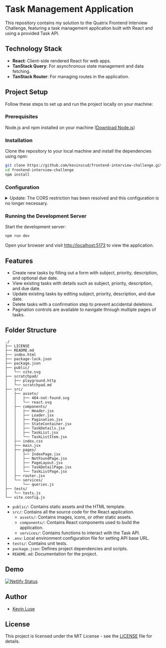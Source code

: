 # Task Management Application

This repository contains my solution to the Quatrix Frontend Interview Challenge, featuring a task management application built with React and using a provided Task API.

## Technology Stack

- **React**: Client-side rendered React for web apps.
- **TanStack Query**: For asynchronous state management and data fetching.
- **TanStack Router**: For managing routes in the application.

## Project Setup

Follow these steps to set up and run the project locally on your machine:

### Prerequisites

Node.js and npm installed on your machine ([Download Node.js](https://nodejs.org/))

### Installation

Clone the repository to your local machine and install the dependencies using npm:

```bash
git clone https://github.com/kevinscud/frontend-interview-challenge.git
cd frontend-interview-challenge
npm install
```

### Configuration

<details>

<summary>Update: The CORS restriction has been resolved and this configuration is no longer necessary.</summary>

<br>

To bypass CORS (Cross-Origin Resource Sharing) restrictions when accessing the Task API, a CORS proxy
server has been set up. This proxy server allows requests from `localhost` to access the Task API.

#### **Using the CORS Proxy Server**

I have created a CORS proxy server at `https://cors-proxy.kevinscud.workers.dev` for this project. This proxy server will fetch data from the Task API and forward it to this application, bypassing CORS restrictions.

#### **Set Up Environment Variables**

Create a `.env` file in the root of the project directory with the following configuration:

```plaintext
VITE_API_BASE_URL=https://cors-proxy.kevinscud.workers.dev/?url=https://task.quatrixglobal.com
```

**Note: This configuration is only needed for development (localhost) and should not be used in the hosted production application.**

</details>

### Running the Development Server

Start the development server:

```bash
npm run dev
```

Open your browser and visit [http://localhost:5173](http://localhost:5173) to view the application.

## Features

- Create new tasks by filling out a form with subject, priority, description, and optional due date.
- View existing tasks with details such as subject, priority, description, and due date.
- Update existing tasks by editing subject, priority, description, and due date.
- Delete tasks with a confirmation step to prevent accidental deletions.
- Pagination controls are available to navigate through multiple pages of tasks.

## Folder Structure

```plaintext
./
├── LICENSE
├── README.md
├── index.html
├── package-lock.json
├── package.json
├── public/
│   └── vite.svg
├── scratchpad/
│   ├── playground.http
│   └── scratchpad.md
├── src/
│   ├── assets/
│   │   ├── 404-not-found.svg
│   │   └── react.svg
│   ├── components/
│   │   ├── Header.jsx
│   │   ├── Loader.jsx
│   │   ├── Pagination.jsx
│   │   ├── StateContainer.jsx
│   │   ├── TaskDetails.jsx
│   │   ├── TaskList.jsx
│   │   └── TaskListItem.jsx
│   ├── index.css
│   ├── main.jsx
│   ├── pages/
│   │   ├── IndexPage.jsx
│   │   ├── NotFoundPage.jsx
│   │   ├── PageLayout.jsx
│   │   ├── TaskDetailPage.jsx
│   │   └── TaskListPage.jsx
│   ├── router.jsx
│   └── services/
│       └── queries.js
├── tests/
│   └── tests.js
└── vite.config.js
```

- `public/`: Contains static assets and the HTML template.
- `src/`: Contains all the source code for the React application.
  - `assets/`: Contains images, icons, or other static assets.
  - `components/`: Contains React components used to build the application.
  - `services/`: Contains functions to interact with the Task API.
- `.env`: Local environment configuration file for setting API base URL.
- `tests/`: Contains unit tests.
- `package.json`: Defines project dependencies and scripts.
- `README.md`: Documentation for the project.

## Demo

[![Netlify Status](https://api.netlify.com/api/v1/badges/dbb5c8fa-0c64-4a5e-8cf2-e8abb0d7dce0/deploy-status)](https://app.netlify.com/sites/regal-mermaid-18c954/deploys)

## Author

- [Kevin Luse](https://github.com/kevinscud)

## License

This project is licensed under the MIT License - see the [LICENSE](LICENSE) file for details.
